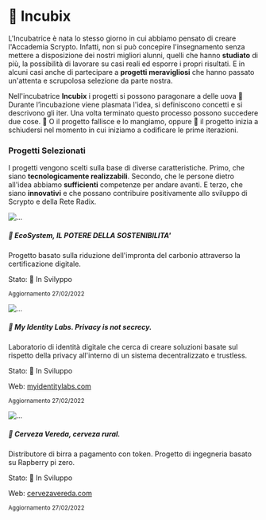 # 🥚 Incubix

L'Incubatrice è nata lo stesso giorno in cui abbiamo pensato di creare l'Accademia Scrypto. Infatti, non si può concepire l'insegnamento senza mettere a disposizione dei nostri migliori alunni, quelli che hanno **studiato** di più, la possibilità di lavorare su casi reali ed esporre i propri risultati. E in alcuni casi anche di partecipare a **progetti meravigliosi** che hanno passato un'attenta e scrupolosa selezione da parte nostra. 

Nell'incubatrice **Incubix** i progetti si possono paragonare a delle uova 🥚 Durante l’incubazione viene plasmata l'idea, si definiscono concetti e si descrivono gli iter. Una volta terminato questo processo possono succedere due cose. 🍳 O il progetto fallisce e lo mangiamo, oppure 🐣 il progetto inizia a schiudersi nel momento in cui iniziamo a codificare le prime iterazioni. 

### Progetti Selezionati 
I progetti vengono scelti sulla base di diverse caratteristiche. Primo, che siano **tecnologicamente realizzabili**. Secondo, che le persone dietro all'idea abbiamo **sufficienti** competenze per andare avanti. E terzo, che siano **innovativi** e che possano contribuire positivamente allo sviluppo di Scrypto e della Rete Radix. 

<div class="card mb-3">
  <img src="/Bio.png" class="card-img-top" alt="...">
  <div class="card-body">
    <h5 class="card-title">🌳 EcoSystem, IL POTERE DELLA SOSTENIBILITA'</h5>
    <p class="card-text">Progetto basato sulla riduzione dell'impronta del carbonio attraverso la certificazione digitale.</p>
    <p class="card-text">
    Stato: 🥚 In Svilyppo
    </p>
    <p class="card-text"><small class="text-muted">Aggiornamento 27/02/2022</small></p>
  </div>
</div>

<div class="card mb-3">
  <img src="/identity.png" class="card-img-top" alt="...">
  <div class="card-body">
    <h5 class="card-title">🧬 My Identity Labs. Privacy is not secrecy.</h5>
    <p class="card-text">Laboratorio di identità digitale che cerca di creare soluzioni basate sul rispetto della privacy all'interno di un sistema decentralizzato e trustless.</p>
    <p class="card-text">
    Stato: 🥚 In Sviluppo
    </p>
    <p class="card-text">
    Web: <a href="https://myidentitylabs.com/">myidentitylabs.com</a>
    </p>
    <p class="card-text"><small class="text-muted">Aggiornamento 27/02/2022</small></p>
  </div>
</div>

<div class="card mb-3">
  <img src="/cerveza.png" class="card-img-top" alt="...">
  <div class="card-body">
    <h5 class="card-title">🍺 Cerveza Vereda, cerveza rural.</h5>
    <p class="card-text">Distributore di birra a pagamento con token. Progetto di ingegneria basato su Rapberry pi zero.</p>
    <p class="card-text">
    Stato: 🥚 In Sviluppo
    </p>
    <p class="card-text">
    Web: <a href="https://cervezavereda.com/">cervezavereda.com</a>
    </p>
    <p class="card-text"><small class="text-muted">Aggiornamento 27/02/2022</small></p>
  </div>
</div>
